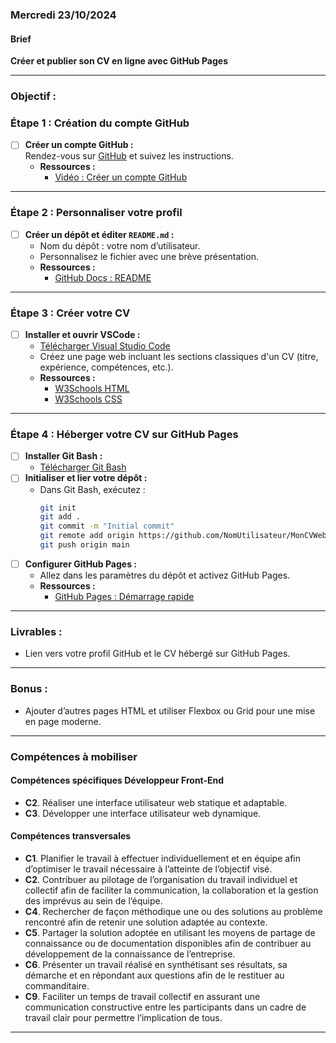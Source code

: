 ### Mercredi 23/10/2024


#### Brief

**Créer et publier son CV en ligne avec GitHub Pages**

---

### Objectif : 

### Étape 1 : Création du compte GitHub
- [ ] **Créer un compte GitHub :**  
  Rendez-vous sur [GitHub](https://github.com/) et suivez les instructions.  
  - **Ressources :**  
    - [Vidéo : Créer un compte GitHub](https://www.youtube.com/results?search_query=comment+cr%C3%A9er+un+compte+GitHub)  

---

### Étape 2 : Personnaliser votre profil
- [ ] **Créer un dépôt et éditer `README.md` :**  
  - Nom du dépôt : votre nom d’utilisateur.  
  - Personnalisez le fichier avec une brève présentation.  
  - **Ressources :**  
    - [GitHub Docs : README](https://docs.github.com/en/github/setting-up-and-managing-your-github-profile/customizing-your-profile)  

---

### Étape 3 : Créer votre CV
- [ ] **Installer et ouvrir VSCode :**  
  - [Télécharger Visual Studio Code](https://code.visualstudio.com/)  
  - Créez une page web incluant les sections classiques d'un CV (titre, expérience, compétences, etc.).  
  - **Ressources :**  
    - [W3Schools HTML](https://www.w3schools.com/html/)  
    - [W3Schools CSS](https://www.w3schools.com/css/)  

---

### Étape 4 : Héberger votre CV sur GitHub Pages
- [ ] **Installer Git Bash :**  
  - [Télécharger Git Bash](https://git-scm.com/downloads)  
- [ ] **Initialiser et lier votre dépôt :**  
  - Dans Git Bash, exécutez :  
    ```bash
    git init
    git add .
    git commit -m "Initial commit"
    git remote add origin https://github.com/NomUtilisateur/MonCVWeb.git
    git push origin main
    ```
- [ ] **Configurer GitHub Pages :**  
  - Allez dans les paramètres du dépôt et activez GitHub Pages.  
  - **Ressources :**  
    - [GitHub Pages : Démarrage rapide](https://pages.github.com/)  

---

### Livrables :
- Lien vers votre profil GitHub et le CV hébergé sur GitHub Pages.

---

### Bonus :
- Ajouter d’autres pages HTML et utiliser Flexbox ou Grid pour une mise en page moderne.  

---

### Compétences à mobiliser

#### Compétences spécifiques Développeur Front-End
- **C2**. Réaliser une interface utilisateur web statique et adaptable.
- **C3**. Développer une interface utilisateur web dynamique.

#### Compétences transversales
- **C1**. Planifier le travail à effectuer individuellement et en équipe afin d’optimiser le travail nécessaire à l’atteinte de l’objectif visé.
- **C2**. Contribuer au pilotage de l’organisation du travail individuel et collectif afin de faciliter la communication, la collaboration et la gestion des imprévus au sein de l’équipe.
- **C4**. Rechercher de façon méthodique une ou des solutions au problème rencontré afin de retenir une solution adaptée au contexte.
- **C5**. Partager la solution adoptée en utilisant les moyens de partage de connaissance ou de documentation disponibles afin de contribuer au développement de la connaissance de l’entreprise.
- **C6**. Présenter un travail réalisé en synthétisant ses résultats, sa démarche et en répondant aux questions afin de le restituer au commanditaire.
- **C9**. Faciliter un temps de travail collectif en assurant une communication constructive entre les participants dans un cadre de travail clair pour permettre l’implication de tous.

---
